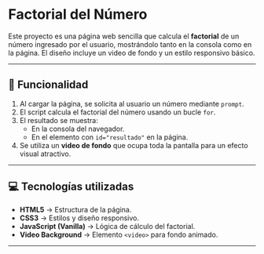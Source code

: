 # Factorial del Número 
Este proyecto es una página web sencilla que calcula el **factorial** de un número ingresado por el usuario, mostrándolo tanto en la consola como en la página. El diseño incluye un video de fondo y un estilo responsivo básico.

---


## 🚀 Funcionalidad

1. Al cargar la página, se solicita al usuario un número mediante `prompt`.
2. El script calcula el factorial del número usando un bucle `for`.
3. El resultado se muestra:
   - En la consola del navegador.
   - En el elemento con `id="resultado"` en la página.
4. Se utiliza un **video de fondo** que ocupa toda la pantalla para un efecto visual atractivo.

---

## 💻 Tecnologías utilizadas

- **HTML5** → Estructura de la página.
- **CSS3** → Estilos y diseño responsivo.
- **JavaScript (Vanilla)** → Lógica de cálculo del factorial.
- **Video Background** → Elemento `<video>` para fondo animado.

---
